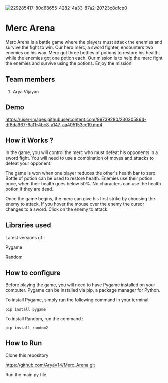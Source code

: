 ![229285417-80d68655-4282-4a33-87a2-20723c8dfcb0](https://user-images.githubusercontent.com/99739280/230303940-75883e73-016c-45e0-9479-010409016092.png)
# Merc Arena

Merc Arena is a battle game where the players must attack the enemies and survive the fight to win. Our hero merc, a sword fighter, encounters two enemies on his way. Merc got three bottles of potions to restore his health, while the enemies got one potion each. Our mission is to help the merc fight the enemies and survive using the potions. Enjoy the mission!

## Team members
1. Arya Vijayan

## Demo

https://user-images.githubusercontent.com/99739280/230305864-df6da967-6a11-4bc8-a147-aa405153ce19.mp4

## How it Works ?

In the game, you will control the merc who must defeat his opponents in a sword fight. You will need to use a combination of moves and attacks to defeat your opponent.

The game is won when one player reduces the other's health bar to zero. 
Bottle of potion can be used to restore health. Enemies use their potion once, when their health goes below 50%. No characters can use the health potion if they are dead.

Once the game begins, the merc can give his first strike by choosing the enemy to attack. If you hover the mouse over the enemy the cursor changes to a sword. Click on the enemy to attack.

## Libraries used

Latest versions of :

Pygame

Random


## How to configure
Before playing the game, you will need to have Pygame installed on your computer. Pygame can be installed via pip, a package manager for Python.

To install Pygame, simply run the following command in your terminal:

```
pip install pygame
```

To install Random, run the command :

```
pip install random2
```

## How to Run


Clone this repository

https://github.com/AryaV14/Merc_Arena.git

Run the main.py file.




